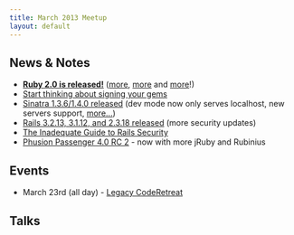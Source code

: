 ```yaml
---
title: March 2013 Meetup
layout: default
---
```


## News & Notes

* [**Ruby 2.0 is released!**](http://www.ruby-lang.org/en/news/2013/02/24/ruby-2-0-0-p0-is-released/) ([more](http://matt.aimonetti.net/posts/2013/03/05/inspecting-rails-4-request-dispatch-using-ruby-2-dot-0/), [more](http://blog.crowdint.com/2013/03/05/more-features-that-shipped-with-ruby-2-0.html?utm_source=blogpost&utm_medium=rubyflow&utm_campaign=waza-03052013) and [more](http://www.interworks.com/blogs/ckaukis/2013/03/05/installing-ruby-200-rvm-and-homebrew-mac-os-x-108-mountain-lion)!)
* [Start thinking about signing your gems](https://www.rubygems-openpgp-ca.org/)
* [Sinatra 1.3.6/1.4.0 released](https://github.com/sinatra/sinatra/blob/1.4.0/CHANGES) (dev mode now only serves localhost, new servers support, [more...](http://rkh.im/sinatra-1.4))
* [Rails 3.2.13, 3.1.12, and 2.3.18 released](http://weblog.rubyonrails.org/2013/3/18/SEC-ANN-Rails-3-2-13-3-1-12-and-2-3-18-have-been-released/) (more security updates)
* [The Inadequate Guide to Rails Security](https://www.honeybadger.io/blog/guides/2013/03/09/ruby-security-tutorial-and-rails-security-guide)
* [Phusion Passenger 4.0 RC 2](http://blog.phusion.nl/2013/02/27/phusion-passenger-4-0-release-candidate-2/) - now with more jRuby and Rubinius

## Events

* March 23rd (all day) - [Legacy CodeRetreat](https://coderetreatyeg2013-eorg.eventbrite.com/)

## Talks
